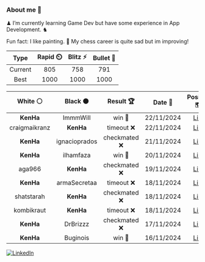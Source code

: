 ### About me 🍜

♟ I’m currently learning Game Dev but have some experience in App Development. ♞

Fun fact: I like painting. 🎨
My chess career is quite sad but im improving!
<!--START_SECTION:chessStats-->
<!-- Automatically generated with https://github.com/Balastrong/chess-stats-action -->

| Type | Rapid ⏲️ | Blitz ⚡ | Bullet 🔫 |
|:---:|:---:|:---:|:---:|
| Current | 805 | 758 | 791 |
| Best | 1000 | 1000 | 1000 |

| White ⚪ | Black ⚫ | Result 🏆 | Date 📅 | Position 🗺️ | Type 🕕 |
|:---:|:---:|:---:|:---:|:---:|:---:|
| **KenHa** | ImmmWill | win 🥇 | 22/11/2024 | <a href="http://www.ee.unb.ca/cgi-bin/tervo/fen.pl?select=5Q2/5R1k/6pp/8/1P6/8/7P/7K b - -">Link</a> | Bullet |
| craigmaikranz | **KenHa** | timeout ❌ | 22/11/2024 | <a href="http://www.ee.unb.ca/cgi-bin/tervo/fen.pl?select=5k2/p5pp/2b1Br2/1p6/5N2/6P1/1P3P1P/5RK1 b - -">Link</a> | Bullet |
| **KenHa** | ignacioprados | checkmated ❌ | 21/11/2024 | <a href="http://www.ee.unb.ca/cgi-bin/tervo/fen.pl?select=r3k2r/ppp2ppp/3p4/4p3/1P1PP1n1/2PB4/P6q/R3R2K w kq -">Link</a> | Bullet |
| **KenHa** | ilhamfaza | win 🥇 | 20/11/2024 | <a href="http://www.ee.unb.ca/cgi-bin/tervo/fen.pl?select=7k/1p2n2p/p7/8/3P1pN1/2r5/P4QPP/4RK1R b - -">Link</a> | Bullet |
| aga966 | **KenHa** | checkmated ❌ | 19/11/2024 | <a href="http://www.ee.unb.ca/cgi-bin/tervo/fen.pl?select=8/3R4/8/p4pBB/1p6/7P/PP2kPP1/2R3K1 b - -">Link</a> | Bullet |
| **KenHa** | armaSecretaa | timeout ❌ | 18/11/2024 | <a href="http://www.ee.unb.ca/cgi-bin/tervo/fen.pl?select=6k1/5pp1/1N1Np2p/p3P3/Pn1R2P1/2r2P2/7P/6K1 w - -">Link</a> | Bullet |
| shatstarah | **KenHa** | checkmated ❌ | 18/11/2024 | <a href="http://www.ee.unb.ca/cgi-bin/tervo/fen.pl?select=Q1kr3r/p2p2pp/5p2/2p5/3pPB2/q2b2P1/P4P1P/3RK2R b K -">Link</a> | Bullet |
| kombikraut | **KenHa** | timeout ❌ | 18/11/2024 | <a href="http://www.ee.unb.ca/cgi-bin/tervo/fen.pl?select=8/p4ppp/B3q3/4pk2/4N3/6Q1/PPP3PP/2K1R3 b - -">Link</a> | Bullet |
| **KenHa** | DrBrizzz | checkmated ❌ | 17/11/2024 | <a href="http://www.ee.unb.ca/cgi-bin/tervo/fen.pl?select=8/5ppk/7p/Rp6/2b1n3/8/6PP/5rK1 w - -">Link</a> | Bullet |
| **KenHa** | Buginois | win 🥇 | 16/11/2024 | <a href="http://www.ee.unb.ca/cgi-bin/tervo/fen.pl?select=8/n4ppp/1pk1p3/p2pP3/1b1P1KPP/1N1B4/P7/8 b - -">Link</a> | Bullet |

<!--END_SECTION:chessStats-->

<a href="https://www.linkedin.com/in/guillermo-bosca/" target="_blank"><img src="https://img.shields.io/badge/LinkedIn-%230077B5.svg?&style=flat-square&logo=linkedin&logoColor=white" alt="LinkedIn"></a>


<!--
**kenhacodes/kenhacodes** is a ✨ _special_ ✨ repository because its `README.md` (this file) appears on your GitHub profile.

Here are some ideas to get you started:

- 🔭 I’m currently working on ...
- 🌱 I’m currently learning App Development, Data Analytics and ML.
- 👯 I’m looking to collaborate on ...
- 🤔 I’m looking for help with ...
- 💬 Ask me about ...
- 📫 How to reach me: ...
- 😄 Pronouns: ...
- ⚡ Fun fact: ...
-->
